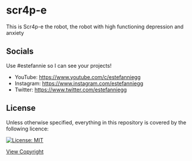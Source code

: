 # scr4p-e
This is Scr4p-e the robot, the robot with high functioning depression and anxiety

## Socials

Use #estefannie so I can see your projects! 

- YouTube: https://www.youtube.com/c/estefanniegg
- Instagram: https://www.instagram.com/estefanniegg
- Twitter: https://www.twitter.com/estefanniegg

## License

Unless otherwise specified, everything in this repository is covered by the following licence:

[![License: MIT](https://img.shields.io/badge/License-MIT-yellow.svg)](https://opensource.org/licenses/MIT)

[View Copyright](Copyright.md)
